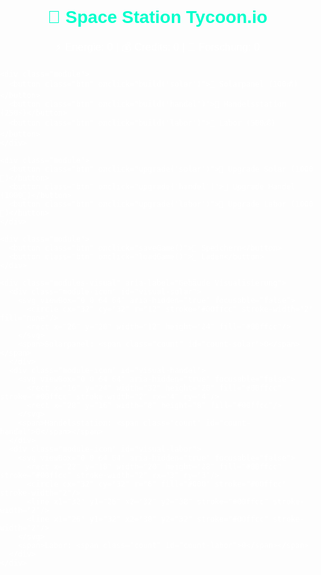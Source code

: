 <!DOCTYPE html>
<html lang="de">
<head>
  <meta charset="UTF-8" />
  <meta name="viewport" content="width=device-width, initial-scale=1" />
  <title>Space Station Tycoon.io</title>
  <style>
    body {
      font-family: Arial, sans-serif;
      margin: 0;
      padding: 0;
      background: url('https://images.unsplash.com/photo-1571896349842-33c89424de5f?ixlib=rb-4.0.3&auto=format&fit=crop&w=1920&q=80') no-repeat center center fixed;
      background-size: cover;
      color: white;
    }

    .container {
      background: rgba(0, 0, 0, 0.7);
      padding: 20px;
      max-width: 700px;
      margin: 40px auto;
      border-radius: 15px;
      box-shadow: 0 0 20px #00ffcc;
    }

    h1 {
      color: #00ffcc;
      text-align: center;
    }

    .stats {
      text-align: center;
      margin-bottom: 20px;
      font-size: 1.2em;
    }

    .btn {
      display: block;
      width: 100%;
      margin: 10px 0;
      padding: 12px;
      background: #111;
      border: 1px solid #00ffcc;
      color: white;
      font-size: 1em;
      border-radius: 8px;
      cursor: pointer;
      transition: 0.3s;
    }

    .btn:hover {
      background: #00ffcc;
      color: #000;
    }

    .module {
      margin-bottom: 20px;
    }

    /* Container für die Icons */
    .modules-visual {
      display: flex;
      justify-content: center;
      gap: 15px;
      margin-top: 15px;
    }

    .module-icon {
      display: flex;
      flex-direction: column;
      align-items: center;
      font-size: 0.9rem;
      user-select: none;
    }

    .module-icon svg {
      width: 40px;
      height: 40px;
      margin-bottom: 5px;
      fill: #00ffcc;
      filter: drop-shadow(0 0 3px #00ffcc);
    }

    .count {
      font-weight: bold;
      color: #00ffcc;
    }
  </style>
</head>
<body>
  <div class="container">
    <h1>🚀 Space Station Tycoon.io</h1>
    <div class="stats">
      ⚡ Energie: <span id="energie">0</span> |
      💰 Credits: <span id="credits">0</span> |
      🔬 Forschung: <span id="forschung">0</span>
    </div>

    <div class="module">
      <button class="btn" onclick="build('solar')">🔋 Solarpanel (100💰)</button>
      <button class="btn" onclick="build('handel')">🏪 Handelsstation (250⚡)</button>
      <button class="btn" onclick="build('labor')">🧪 Labor (500💰)</button>
    </div>

    <div class="module">
      <button class="btn" onclick="upgrade('solar')">🔋 Upgrade Solar (1000🔬)</button>
      <button class="btn" onclick="upgrade('handel')">🏪 Upgrade Handel (1000🔬)</button>
      <button class="btn" onclick="upgrade('labor')">🧪 Upgrade Labor (1000🔬)</button>
    </div>

    <div class="module">
      <button class="btn" onclick="saveGame()">💾 Speichern</button>
      <button class="btn" onclick="loadGame()">📂 Laden</button>
    </div>

    <div class="modules-visual" aria-label="Gebäude Visualisierung">
      <div class="module-icon" id="visual-solar">
        <svg viewBox="0 0 64 64" aria-hidden="true" focusable="false">
          <circle cx="32" cy="32" r="12" stroke="#00ffcc" stroke-width="2" fill="none"/>
          <rect x="26" y="20" width="12" height="24" fill="#00ffcc"/>
        </svg>
        <span>Solarpanel: <span class="count" id="count-solar">0</span></span>
      </div>
      <div class="module-icon" id="visual-handel">
        <svg viewBox="0 0 64 64" aria-hidden="true" focusable="false">
          <rect x="16" y="24" width="32" height="20" fill="#00ffcc" stroke="#00ffcc" stroke-width="2" rx="4" ry="4"/>
          <rect x="28" y="16" width="8" height="8" fill="#00ffcc"/>
        </svg>
        <span>Handelsstation: <span class="count" id="count-handel">0</span></span>
      </div>
      <div class="module-icon" id="visual-labor">
        <svg viewBox="0 0 64 64" aria-hidden="true" focusable="false">
          <rect x="22" y="18" width="20" height="28" fill="#00ffcc" stroke="#00ffcc" stroke-width="2" rx="3" ry="3"/>
          <circle cx="32" cy="32" r="6" fill="#000" stroke="#00ffcc" stroke-width="2"/>
          <line x1="32" y1="26" x2="32" y2="38" stroke="#00ffcc" stroke-width="2"/>
          <line x1="26" y1="32" x2="38" y2="32" stroke="#00ffcc" stroke-width="2"/>
        </svg>
        <span>Labor: <span class="count" id="count-labor">0</span></span>
      </div>
    </div>
  </div>

  <script>
    let energie = 0, credits = 200, forschung = 0;
    let solarpanels = 0, handelsstationen = 0, labore = 0;
    let solarBoost = 1, handelBoost = 1, laborBoost = 1;

    function update() {
      document.getElementById('energie').innerText = Math.floor(energie);
      document.getElementById('credits').innerText = Math.floor(credits);
      document.getElementById('forschung').innerText = Math.floor(forschung);

      // Update Visual Counts
      document.getElementById('count-solar').innerText = solarpanels;
      document.getElementById('count-handel').innerText = handelsstationen;
      document.getElementById('count-labor').innerText = labore;
    }

    function build(typ) {
      if (typ === 'solar' && credits >= 100) { credits -= 100; solarpanels++; }
      else if (typ === 'handel' && energie >= 250) { energie -= 250; handelsstationen++; }
      else if (typ === 'labor' && credits >= 500) { credits -= 500; labore++; }
      else return; // nicht genug Ressourcen

      update();
    }

    function upgrade(typ) {
      if (forschung < 1000) return;
      forschung -= 1000;
      if (typ === 'solar') solarBoost *= 1.25;
      else if (typ === 'handel') handelBoost *= 1.25;
      else if (typ === 'labor') laborBoost *= 1.25;
      update();
    }

    function saveGame() {
      const save = {energie, credits, forschung, solarpanels, handelsstationen, labore, solarBoost, handelBoost, laborBoost};
      localStorage.setItem('tycoonSave', JSON.stringify(save));
      alert('Spiel gespeichert!');
    }

    function loadGame() {
      const save = JSON.parse(localStorage.getItem('tycoonSave'));
      if (!save) return alert('Kein Spielstand gefunden.');
      ({energie, credits, forschung, solarpanels, handelsstationen, labore, solarBoost, handelBoost, laborBoost} = save);
      update();
    }

    setInterval(() => {
      energie += solarpanels * 5 * solarBoost;
      credits += handelsstationen * 10 * handelBoost;
      forschung += labore * 5 * laborBoost;
      update();
    }, 1000);

    update();
  </script>
</body>
</html>
